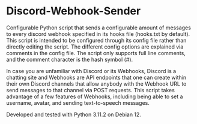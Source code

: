 # Discord-Webhook-Sender
Configurable Python script that sends a configurable amount of messages to every discord webhook specified in its hooks file (hooks.txt by default). This script is intended to be configured through its config file rather than directly editing the script. The different config options are explained via comments in the config file. The script only supports full line comments, and the comment character is the hash symbol (#).

In case you are unfamiliar with Discord or its Webhooks, Discord is a chatting site and Webhooks are API endpoints that one can create within their own Discord channels that allow anybody with the Webhook URL to send messages to that channel via POST requests. This script takes advantage of a few features of Webhooks, including being able to set a username, avatar, and sending text-to-speech messages.

Developed and tested with Python 3.11.2 on Debian 12.
